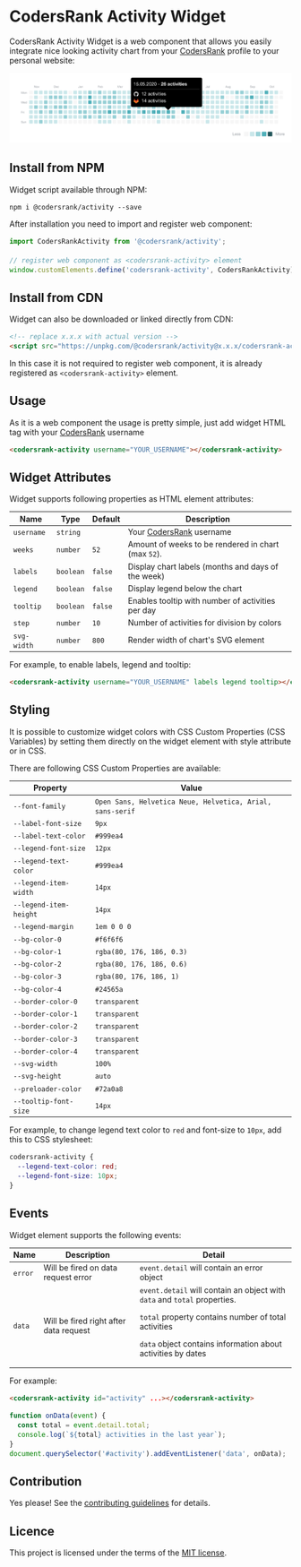 # CodersRank Activity Widget

CodersRank Activity Widget is a web component that allows you easily integrate nice looking activity chart from your [CodersRank](https://codersrank.io) profile to your personal website:

<img src="preview.png" />

## Install from NPM

Widget script available through NPM:

```
npm i @codersrank/activity --save
```

After installation you need to import and register web component:

```js
import CodersRankActivity from '@codersrank/activity';

// register web component as <codersrank-activity> element
window.customElements.define('codersrank-activity', CodersRankActivity);
```

## Install from CDN

Widget can also be downloaded or linked directly from CDN:

```html
<!-- replace x.x.x with actual version -->
<script src="https://unpkg.com/@codersrank/activity@x.x.x/codersrank-activity.min.js"></script>
```

In this case it is not required to register web component, it is already registered as `<codersrank-activity>` element.

## Usage

As it is a web component the usage is pretty simple, just add widget HTML tag with your [CodersRank](https://codersrank.io) username

```html
<codersrank-activity username="YOUR_USERNAME"></codersrank-activity>
```

## Widget Attributes

Widget supports following properties as HTML element attributes:

| Name        | Type      | Default | Description                                         |
| ----------- | --------- | ------- | --------------------------------------------------- |
| `username`  | `string`  |         | Your [CodersRank](https://codersrank.io) username   |
| `weeks`     | `number`  | `52`    | Amount of weeks to be rendered in chart (max `52`). |
| `labels`    | `boolean` | `false` | Display chart labels (months and days of the week)  |
| `legend`    | `boolean` | `false` | Display legend below the chart                      |
| `tooltip`   | `boolean` | `false` | Enables tooltip with number of activities per day   |
| `step`      | `number`  | `10`    | Number of activities for division by colors         |
| `svg-width` | `number`  | `800`   | Render width of chart's SVG element                 |

For example, to enable labels, legend and tooltip:

```html
<codersrank-activity username="YOUR_USERNAME" labels legend tooltip></codersrank-activity>
```

## Styling

It is possible to customize widget colors with CSS Custom Properties (CSS Variables) by setting them directly on the widget element with style attribute or in CSS.

There are following CSS Custom Properties are available:

| Property               | Value                                                     |
| ---------------------- | --------------------------------------------------------- |
| `--font-family`        | `Open Sans, Helvetica Neue, Helvetica, Arial, sans-serif` |
| `--label-font-size`    | `9px`                                                     |
| `--label-text-color`   | `#999ea4`                                                 |
| `--legend-font-size`   | `12px`                                                    |
| `--legend-text-color`  | `#999ea4`                                                 |
| `--legend-item-width`  | `14px`                                                    |
| `--legend-item-height` | `14px`                                                    |
| `--legend-margin`      | `1em 0 0 0`                                               |
| `--bg-color-0`         | `#f6f6f6`                                                 |
| `--bg-color-1`         | `rgba(80, 176, 186, 0.3)`                                 |
| `--bg-color-2`         | `rgba(80, 176, 186, 0.6)`                                 |
| `--bg-color-3`         | `rgba(80, 176, 186, 1)`                                   |
| `--bg-color-4`         | `#24565a`                                                 |
| `--border-color-0`     | `transparent`                                             |
| `--border-color-1`     | `transparent`                                             |
| `--border-color-2`     | `transparent`                                             |
| `--border-color-3`     | `transparent`                                             |
| `--border-color-4`     | `transparent`                                             |
| `--svg-width`          | `100%`                                                    |
| `--svg-height`         | `auto`                                                    |
| `--preloader-color`    | `#72a0a8`                                                 |
| `--tooltip-font-size`  | `14px`                                                    |

For example, to change legend text color to `red` and font-size to `10px`, add this to CSS stylesheet:

```css
codersrank-activity {
  --legend-text-color: red;
  --legend-font-size: 10px;
}
```

## Events

Widget element supports the following events:

<table>
  <thead>
    <tr>
      <th>Name</th>
      <th>Description</th>
      <th>Detail</th>
    </tr>
  </thead>
  <tbody>
    <tr>
      <td><code>error</code></td>
      <td>Will be fired on data request error</td>
      <td><code>event.detail</code> will contain an error object</td>
    </tr>
    <tr>
      <td><code>data</code></td>
      <td>Will be fired right after data request</td>
      <td>
        <code>event.detail</code> will contain an object with <code>data</code> and <code>total</code> properties.
        <p><code>total</code> property contains number of total activities</p>
        <p><code>data</code> object contains information about activities by dates</p>
      </td>
    </tr>
  </tbody>
</table>

For example:

```html
<codersrank-activity id="activity" ...></codersrank-activity>
```

```js
function onData(event) {
  const total = event.detail.total;
  console.log(`${total} activities in the last year`);
}
document.querySelector('#activity').addEventListener('data', onData);
```

## Contribution

Yes please! See the [contributing guidelines](https://github.com/codersrank-org/activity-widget/blob/master/CONTRIBUTING.md) for details.

## Licence

This project is licensed under the terms of the [MIT license](https://github.com/codersrank-org/activity-widget/blob/master/LICENSE).
